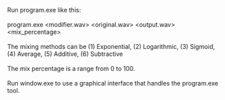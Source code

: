 Run program.exe like this:<br><br>
program.exe <modifier.wav> <original.wav> <output.wav> <method> <method> <mix_percentage>
<br><br>
The mixing methods can be (1) Exponential, (2) Logarithmic, (3) Sigmoid, (4) Average, (5) Additive, (6) Subtractive
<br><br>
The mix percentage is a range from 0 to 100.
<br><br>
Run window.exe to use a graphical interface that handles the program.exe tool.
